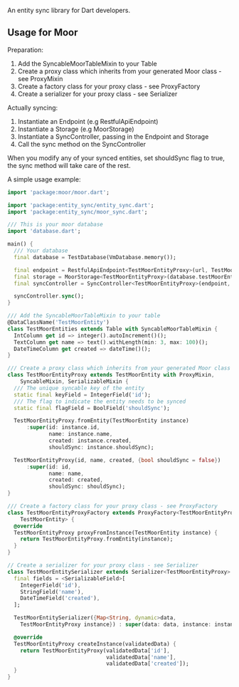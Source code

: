 An entity sync library for Dart developers.

## Usage for Moor

Preparation:
1. Add the SyncableMoorTableMixin to your Table 
2. Create a proxy class which inherits from your generated Moor class - see ProxyMixin
3. Create a factory class for your proxy class - see ProxyFactory
4. Create a serializer for your proxy class - see Serializer


Actually syncing:
1. Instantiate an Endpoint (e.g RestfulApiEndpoint)
2. Instantiate a Storage (e.g MoorStorage)
3. Instantiate a SyncController, passing in the Endpoint and Storage
4. Call the sync method on the SyncController

When you modify any of your synced entities, set shouldSync flag to true, the sync method will take care of the rest.

A simple usage example:

```dart
import 'package:moor/moor.dart';

import 'package:entity_sync/entity_sync.dart';
import 'package:entity_sync/moor_sync.dart';

/// This is your moor database
import 'database.dart';

main() {
  /// Your database
  final database = TestDatabase(VmDatabase.memory());

  final endpoint = RestfulApiEndpoint<TestMoorEntityProxy>(url, TestMoorEntitySerializer());
  final storage = MoorStorage<TestMoorEntityProxy>(database.testMoorEntities, database, TestMoorEntityProxyFactory());
  final syncController = SyncController<TestMoorEntityProxy>(endpoint, storage);

  syncController.sync();
}

/// Add the SyncableMoorTableMixin to your table
@DataClassName('TestMoorEntity')
class TestMoorEntities extends Table with SyncableMoorTableMixin {
  IntColumn get id => integer().autoIncrement()();
  TextColumn get name => text().withLength(min: 3, max: 100)();
  DateTimeColumn get created => dateTime()();
}

/// Create a proxy class which inherits from your generated Moor class - see ProxyMixin
class TestMoorEntityProxy extends TestMoorEntity with ProxyMixin,
    SyncableMixin, SerializableMixin {
  /// The unique syncable key of the entity
  static final keyField = IntegerField('id');
  /// The flag to indicate the entity needs to be synced
  static final flagField = BoolField('shouldSync');

  TestMoorEntityProxy.fromEntity(TestMoorEntity instance)
      :super(id: instance.id,
             name: instance.name,
             created: instance.created,
             shouldSync: instance.shouldSync);

  TestMoorEntityProxy(id, name, created, {bool shouldSync = false})
      :super(id: id,
             name: name,
             created: created,
             shouldSync: shouldSync);
}

/// Create a factory class for your proxy class - see ProxyFactory 
class TestMoorEntityProxyFactory extends ProxyFactory<TestMoorEntityProxy,
    TestMoorEntity> {
  @override
  TestMoorEntityProxy proxyFromInstance(TestMoorEntity instance) {
    return TestMoorEntityProxy.fromEntity(instance);
  }
}

// Create a serializer for your proxy class - see Serializer
class TestMoorEntitySerializer extends Serializer<TestMoorEntityProxy> {
  final fields = <SerializableField>[
    IntegerField('id'),
    StringField('name'),
    DateTimeField('created'),
  ];

  TestMoorEntitySerializer({Map<String, dynamic>data,
    TestMoorEntityProxy instance}) : super(data: data, instance: instance);

  @override
  TestMoorEntityProxy createInstance(validatedData) {
    return TestMoorEntityProxy(validatedData['id'],
                               validatedData['name'],
                               validatedData['created']);
  }
}
```

